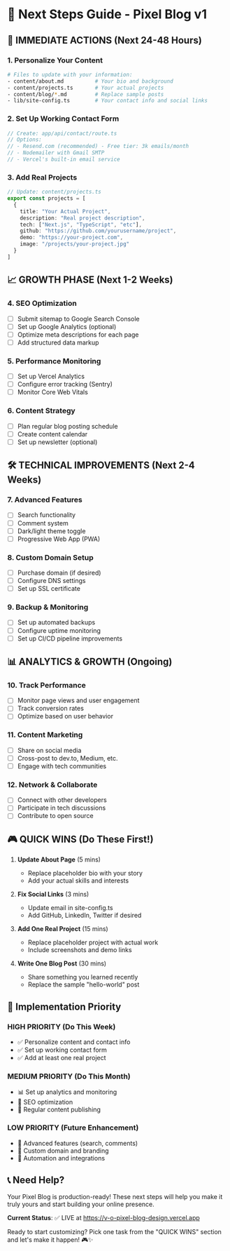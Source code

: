 # 🎯 Next Steps Guide - Pixel Blog v1

## 🚀 **IMMEDIATE ACTIONS (Next 24-48 Hours)**

### 1. **Personalize Your Content**
```bash
# Files to update with your information:
- content/about.md          # Your bio and background
- content/projects.ts       # Your actual projects
- content/blog/*.md         # Replace sample posts
- lib/site-config.ts        # Your contact info and social links
```

### 2. **Set Up Working Contact Form**
```typescript
// Create: app/api/contact/route.ts
// Options:
// - Resend.com (recommended) - Free tier: 3k emails/month
// - Nodemailer with Gmail SMTP
// - Vercel's built-in email service
```

### 3. **Add Real Projects**
```typescript
// Update: content/projects.ts
export const projects = [
  {
    title: "Your Actual Project",
    description: "Real project description",
    tech: ["Next.js", "TypeScript", "etc"],
    github: "https://github.com/yourusername/project",
    demo: "https://your-project.com",
    image: "/projects/your-project.jpg"
  }
]
```

## 📈 **GROWTH PHASE (Next 1-2 Weeks)**

### 4. **SEO Optimization**
- [ ] Submit sitemap to Google Search Console
- [ ] Set up Google Analytics (optional)
- [ ] Optimize meta descriptions for each page
- [ ] Add structured data markup

### 5. **Performance Monitoring**
- [ ] Set up Vercel Analytics
- [ ] Configure error tracking (Sentry)
- [ ] Monitor Core Web Vitals

### 6. **Content Strategy**
- [ ] Plan regular blog posting schedule
- [ ] Create content calendar
- [ ] Set up newsletter (optional)

## 🛠️ **TECHNICAL IMPROVEMENTS (Next 2-4 Weeks)**

### 7. **Advanced Features**
- [ ] Search functionality
- [ ] Comment system
- [ ] Dark/light theme toggle
- [ ] Progressive Web App (PWA)

### 8. **Custom Domain Setup**
- [ ] Purchase domain (if desired)
- [ ] Configure DNS settings
- [ ] Set up SSL certificate

### 9. **Backup & Monitoring**
- [ ] Set up automated backups
- [ ] Configure uptime monitoring
- [ ] Set up CI/CD pipeline improvements

## 📊 **ANALYTICS & GROWTH (Ongoing)**

### 10. **Track Performance**
- [ ] Monitor page views and user engagement
- [ ] Track conversion rates
- [ ] Optimize based on user behavior

### 11. **Content Marketing**
- [ ] Share on social media
- [ ] Cross-post to dev.to, Medium, etc.
- [ ] Engage with tech communities

### 12. **Network & Collaborate**
- [ ] Connect with other developers
- [ ] Participate in tech discussions
- [ ] Contribute to open source

## 🎮 **QUICK WINS (Do These First!)**

1. **Update About Page** (5 mins)
   - Replace placeholder bio with your story
   - Add your actual skills and interests

2. **Fix Social Links** (3 mins)
   - Update email in site-config.ts
   - Add GitHub, LinkedIn, Twitter if desired

3. **Add One Real Project** (15 mins)
   - Replace placeholder project with actual work
   - Include screenshots and demo links

4. **Write One Blog Post** (30 mins)
   - Share something you learned recently
   - Replace the sample "hello-world" post

## 🔧 **Implementation Priority**

### **HIGH PRIORITY** (Do This Week)
- ✅ Personalize content and contact info
- ✅ Set up working contact form
- ✅ Add at least one real project

### **MEDIUM PRIORITY** (Do This Month)
- 📊 Set up analytics and monitoring
- 🎯 SEO optimization
- 📝 Regular content publishing

### **LOW PRIORITY** (Future Enhancement)
- 🚀 Advanced features (search, comments)
- 🎨 Custom domain and branding
- 🤖 Automation and integrations

## 📞 **Need Help?**

Your Pixel Blog is production-ready! These next steps will help you make it truly yours and start building your online presence.

**Current Status**: ✅ LIVE at https://v-o-pixel-blog-design.vercel.app

Ready to start customizing? Pick one task from the "QUICK WINS" section and let's make it happen! 🎮✨
